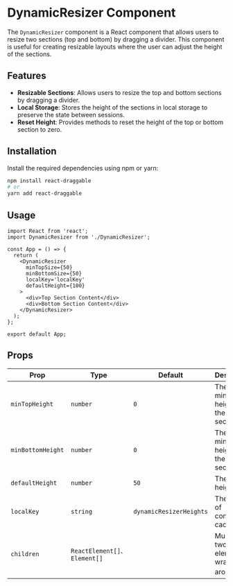 # DynamicResizer Component

The `DynamicResizer` component is a React component that allows users to resize two sections (top and bottom) by dragging a divider. This component is useful for creating resizable layouts where the user can adjust the height of the sections.

## Features

- **Resizable Sections**: Allows users to resize the top and bottom sections by dragging a divider.
- **Local Storage**: Stores the height of the sections in local storage to preserve the state between sessions.
- **Reset Height**: Provides methods to reset the height of the top or bottom section to zero.

## Installation

Install the required dependencies using npm or yarn:

```bash
npm install react-draggable
# or
yarn add react-draggable
```

## Usage

```
import React from 'react';
import DynamicResizer from './DynamicResizer';

const App = () => {
  return (
    <DynamicResizer
      minTopSize={50}
      minBottomSize={50}
      localKey='localKey'
      defaultHeight={100}
    >
      <div>Top Section Content</div>
      <div>Bottom Section Content</div>
    </DynamicResizer>
  );
};

export default App;
```

## Props

| Prop              | Type                         | Default                 | Description                                      |
| ----------------- | ---------------------------- | ----------------------- | ------------------------------------------------ |
| `minTopHeight`    | `number`                     | `0`                     | The minimum height of the top section.           |
| `minBottomHeight` | `number`                     | `0`                     | The minimum height of the bottom section.        |
| `defaultHeight`   | `number`                     | `50`                    | The default height                               |
| `localKey`        | `string`                     | `dynamicResizerHeights` | The height of component cache                    |
| `children`        | `ReactElement[]、 Element[]` |                         | Must have two child elements wrapped around it！ |
